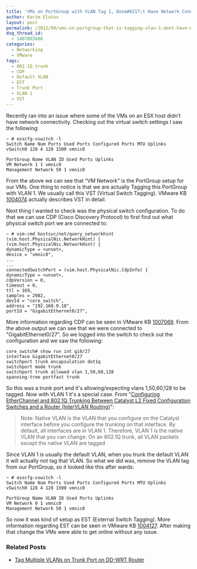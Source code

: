 ```yaml
---
title: 'VMs on PortGroup with VLAN Tag 1, Don&#8217;t Have Network Connectivity'
author: Karim Elatov
layout: post
permalink: /2012/09/vms-on-portgroup-that-is-tagging-vlan-1-dont-have-network-connectivity/
dsq_thread_id:
  - 1407803686
categories:
  - Networking
  - VMware
tags:
  - 802.1Q trunk
  - CDP
  - Default VLAN
  - EST
  - Trunk Port
  - VLAN 1
  - VST
---
```

Recently ran into an issue where some of the VMs on an ESX host didn&#8217;t have network connectivity. Checking out the virtual switch settings I saw the following:

	  
	~ # esxcfg-vswitch -l  
	Switch Name Num Ports Used Ports Configured Ports MTU Uplinks  
	vSwitch0 128 4 128 1500 vmnic0
	
	PortGroup Name VLAN ID Used Ports Uplinks  
	VM Network 1 1 vmnic0  
	Management Network 50 1 vmnic0  
	

From the above we can see that &#8220;VM Network&#8221; is the PortGroup setup for our VMs. One thing to notice is that we are actually Tagging this PortGroup with VLAN 1. We usually call this VST (Virtual Switch Tagging). VMware KB <a href="http://kb.vmware.com/kb/1004074" onclick="javascript:_gaq.push(['_trackEvent','outbound-article','http://kb.vmware.com/kb/1004074']);">1004074</a> actually describes VST in detail. 

Next thing I wanted to check was the physical switch configuration. To do that we can use CDP (Cisco Discovery Protocol) to first find out what physical switch port we are connected to:

	  
	~ # vim-cmd hostsvc/net/query_networkhint  
	(vim.host.PhysicalNic.NetworkHint) [  
	(vim.host.PhysicalNic.NetworkHint) {  
	dynamicType = <unset>,  
	device = "vmnic0",  
	...  
	...  
	connectedSwitchPort = (vim.host.PhysicalNic.CdpInfo) {  
	dynamicType = <unset>,  
	cdpVersion = 0,  
	timeout = 0,  
	ttl = 169,  
	samples = 2982,  
	devId = "core_switch",  
	address = "192.168.9.18",  
	portId = "GigabitEthernet0/27",  
	

More information regarding CDP can be seen in VMware KB <a href="http://kb.vmware.com/kb/1007069" onclick="javascript:_gaq.push(['_trackEvent','outbound-article','http://kb.vmware.com/kb/1007069']);">1007069</a>. From the above output we can see that we were connected to "GigabitEthernet0/27". So we logged into the switch to check out the configuration and we saw the following:

	  
	core_switch# show run int gi0/27  
	interface GigabitEthernet0/27  
	switchport trunk encapsulation dot1q  
	switchport mode trunk  
	switchport trunk allowed vlan 1,50,60,128  
	spanning-tree portfast trunk  
	

So this was a trunk port and it's allowing/expecting vlans 1,50,60,128 to be tagged. Now with VLAN 1 it's a special case. From "<a href="http://www.cisco.com/en/US/products/hw/switches/ps628/products_configuration_example09186a00800ef797.shtml" onclick="javascript:_gaq.push(['_trackEvent','outbound-article','http://www.cisco.com/en/US/products/hw/switches/ps628/products_configuration_example09186a00800ef797.shtml']);">Configuring EtherChannel and 802.1Q Trunking Between Catalyst L2 Fixed Configuration Switches and a Router (InterVLAN Routing)</a>":

> Note: Native VLAN is the VLAN that you configure on the Catalyst interface before you configure the trunking on that interface. By default, all interfaces are in VLAN 1. Therefore, VLAN 1 is the native VLAN that you can change. On an 802.1Q trunk, all VLAN packets except the native VLAN are tagged 

Since VLAN 1 is usually the default VLAN, when you trunk the default VLAN it will actually not tag that VLAN. So what we did was, remove the VLAN tag from our PortGroup, so it looked like this after wards:

	  
	~ # esxcfg-vswitch -l  
	Switch Name Num Ports Used Ports Configured Ports MTU Uplinks  
	vSwitch0 128 4 128 1500 vmnic0
	
	PortGroup Name VLAN ID Used Ports Uplinks  
	VM Network 0 1 vmnic0  
	Management Network 50 1 vmnic0  
	

So now it was kind of setup as EST (External Switch Tagging). More information regarding EST can be seen in VMware KB <a href="http://kb.vmware.com/kb/1004127" onclick="javascript:_gaq.push(['_trackEvent','outbound-article','http://kb.vmware.com/kb/1004127']);">1004127</a>. After making that change the VMs were able to get online without any issue.

<div class="SPOSTARBUST-Related-Posts">
  <H3>
    Related Posts
  </H3>
  
  <ul class="entry-meta">
    <li class="SPOSTARBUST-Related-Post">
      <a title="Tag Multiple VLANs on Trunk Port on DD-WRT Router" href="http://virtuallyhyper.com/2014/04/tag-multiple-vlans-on-trunk-port-on-dd-wrt-router/" onclick="javascript:_gaq.push(['_trackEvent','outbound-article','http://virtuallyhyper.com/2014/04/tag-multiple-vlans-on-trunk-port-on-dd-wrt-router/']);" rel="bookmark">Tag Multiple VLANs on Trunk Port on DD-WRT Router</a>
    </li>
  </ul>
</div>

<p class="wp-flattr-button">
  <a class="FlattrButton" style="display:none;" href="http://virtuallyhyper.com/2012/09/vms-on-portgroup-that-is-tagging-vlan-1-dont-have-network-connectivity/" title=" VMs on PortGroup with VLAN Tag 1, Don&#8217;t Have Network Connectivity" rev="flattr;uid:virtuallyhyper;language:en_GB;category:text;tags:802.1Q trunk,CDP,Default VLAN,EST,Trunk Port,VLAN 1,VST,blog;button:compact;">I was running an ESXi host in my home network and I wanted to dedicate on NIC of the ESXi for VM traffic. Since I was planning on having different...</a>
</p>